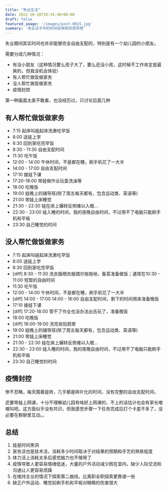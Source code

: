 ```yaml
---
title: "失业生活"
date: 2022-10-28T19:34:40+08:00
draft: false
featured_image: '/images/post-0015.jpg'
summary: '失业日子中的时间安排和所思所想'
---
```


失业期间其实时间也并非能够完全自由支配的，特别是有一个幼儿园的小朋友。

需要分成几种情况：

- 有没小朋友（这种情况要么孩子大了，要么还没小孩，这时候不工作肯定是最爽的，但我没机会体验）
- 有人帮忙做饭做家务
- 没人帮忙做饭做家务
- 疫情封控

第一种画面太美不敢看，也没经历过，只讨论后面几种

## 有人帮忙做饭做家务

- 7:15 起床叫娃起床洗漱吃早饭
- 8:00 送娃上学
- 8:30 回到家吃完早饭
- 8:30 - 11:30 自由支配时间
- 11:30 吃午饭
- 12:00 - 14:00 午休时间，不是都在睡，刷手机花了一大半
- 14:00 - 17:00 自由支配时间
- 17:10 接娃下课
- 17:20-18:00 带娃做作业玩耍洗澡等
- 18:00 吃晚饭
- 19:00 娃晚上的辅导班(除了周五每天都有，包含运动类、英语等)
- 21:00 带娃上床睡觉
- 21:30 - 22:30 娃在床上辗转反侧难以入眠...
- 22:30 - 23:00 娃入睡的时间，我的夜晚自由时间，不过用不了电脑只能刷手机和平板
- 23:30 自己睡觉的时间

## 没人帮忙做饭做家务

- 7:15 起床叫娃起床洗漱吃早饭
- 8:00 送娃上学
- 8:30 回到家吃完早饭
- [diff] 8:30 - 11:30 洗衣服晒衣服偶尔拖拖地，备菜准备做饭；通常在10:30 - 11:00 短暂的自由时间
- 11:30 吃午饭
- 12:00 - 14:00 午休时间，不是都在睡，刷手机花了一大半
- [diff] 14:00 - 17:00 14:00 - 16:00 自由支配时间，剩下的时间用来准备晚饭
- 17:10 接娃下课
- [diff] 17:20-18:00 管不了作业也没办法出去玩了，准备晚饭
- 18:00 吃晚饭
- [diff] 18:00-19:00 洗完收拾厨房
- 19:00 娃晚上的辅导班(除了周五每天都有，包含运动类、英语等)
- 21:00 带娃上床睡觉
- 21:30 - 22:30 娃在床上辗转反侧难以入眠...
- 22:30 - 23:00 娃入睡的时间，我的夜晚自由时间，不过用不了电脑只能刷手机和平板
- 23:30 自己睡觉的时间

## 疫情封控

惨不忍睹，每天围着娃转，几乎都是碎片化的时间，没有完整的自由支配时间。

还要带娃上网课，十分不理解幼儿园有啥好上网课的，不上的话估计也会有家长嗷嗷叫吧。这方面似乎没有共识，但我感觉步骤一下任务完成后打个卡差不多了，没必要在群聊里互动。。

## 总结

1. 娃是时间黑洞
2. 家务活也是技术活，消耗多少时间取决于对结果的预期和手艺的熟练程度
3. 体力活上消耗太多后感觉脑力也不够用了
4. 疫情导致人更容易情绪低迷，大量的户外活动减少困在室内，缺少人际交流和沟通让人更容易烦躁
5. 在维持主业的情况下探索第二曲线，比离职全职探索更靠谱一些
6. 缺乏户外运动、睡觉前刷手机和平板对眼睛的伤害很大